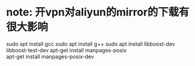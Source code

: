 <!--
 * @Author: your name
 * @Date: 2020-11-24 00:52:32
 * @LastEditTime: 2020-11-27 08:17:19
 * @LastEditors: Please set LastEditors
 * @Description: In User Settings Edit
 * @FilePath: /note/build env.md
-->

# note: 开vpn对aliyun的mirror的下载有很大影响
sudo apt install gcc
sudo apt install g++
sudo apt install libboost-dev libboost-test-dev
apt-get install manpages-posix        
apt-get install manpages-posix-dev
